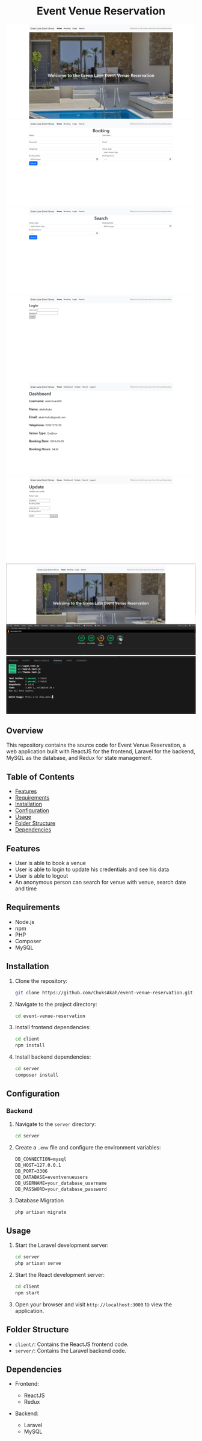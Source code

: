 <h1 align="center">Event Venue Reservation</h1>

![screenshot](client/public/readme01.png)
![screenshot](client/public/readme02.png)
![screenshot](client/public/readme03.png)
![screenshot](client/public/readme04.png)
![screenshot](client/public/readme05.png)
![screenshot](client/public/readme06.png)
![screenshot](client/public/readme07.jpg)
![screenshot](client/public/readme08.png)

## Overview

This repository contains the source code for Event Venue Reservation, a web application built with ReactJS for the frontend, Laravel for the backend, MySQL as the database, and Redux for state management.

## Table of Contents

- [Features](#features)
- [Requirements](#requirements)
- [Installation](#installation)
- [Configuration](#configuration)
- [Usage](#usage)
- [Folder Structure](#folder-structure)
- [Dependencies](#dependencies)

## Features

- User is able to book a venue
- User is able to login to update his credentials and see his data
- User is able to logout
- An anonymous person can search for venue with venue, search date and time

## Requirements

- Node.js
- npm
- PHP
- Composer
- MySQL

## Installation

1. Clone the repository:

   ```bash
   git clone https://github.com/ChuksAkah/event-venue-reservation.git
   ```

2. Navigate to the project directory:

   ```bash
   cd event-venue-reservation
   ```

3. Install frontend dependencies:

   ```bash
   cd client
   npm install
   ```

4. Install backend dependencies:

   ```bash
   cd server
   composer install
   ```

## Configuration

### Backend

1. Navigate to the `server` directory:

   ```bash
   cd server
   ```

2. Create a `.env` file and configure the environment variables:

   ```env
   DB_CONNECTION=mysql
   DB_HOST=127.0.0.1
   DB_PORT=3306
   DB_DATABASE=eventvenueusers
   DB_USERNAME=your_database_username
   DB_PASSWORD=your_database_password
   ```
3. Database Migration

   ```bash
   php artisan migrate
   ```

## Usage

1. Start the Laravel development server:

   ```bash
   cd server
   php artisan serve
   ```

2. Start the React development server:

   ```bash
   cd client
   npm start
   ```

3. Open your browser and visit `http://localhost:3000` to view the application.

## Folder Structure

- `client/`: Contains the ReactJS frontend code.
- `server/`: Contains the Laravel backend code.

## Dependencies

- Frontend:

  - ReactJS
  - Redux

- Backend:
  - Laravel
  - MySQL
